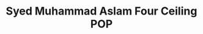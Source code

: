 ---
title: "Syed Muhammad Aslam Four Ceiling POP"
url: /karachi/syed-muhammad-aslam-four-ceiling-pop/
shop: shop
---